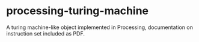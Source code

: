 processing-turing-machine
=========================

A turing machine-like object implemented in Processing, documentation on instruction set included as PDF.
